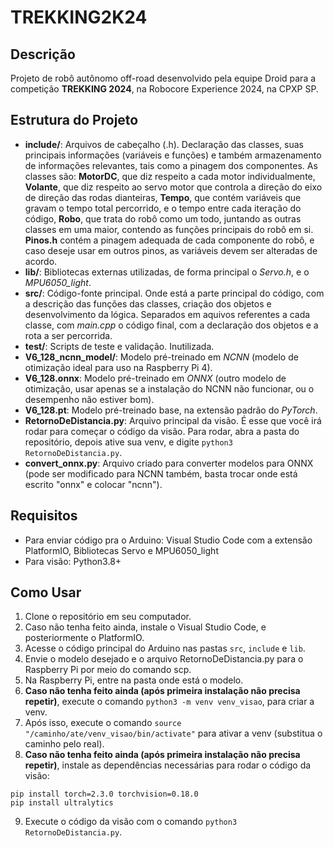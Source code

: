 # TREKKING2K24

## Descrição
Projeto de robô autônomo off-road desenvolvido pela equipe Droid para a competição **TREKKING 2024**, na Robocore Experience 2024, na CPXP SP.

## Estrutura do Projeto
- **include/**: Arquivos de cabeçalho (.h). Declaração das classes, suas principais informações (variáveis e funções) e também armazenamento de informações relevantes, tais como a pinagem dos componentes. As classes são: **MotorDC**, que diz respeito a cada motor individualmente, **Volante**, que diz respeito ao servo motor que controla a direção do eixo de direção das rodas dianteiras, **Tempo**, que contém variáveis que gravam o tempo total percorrido, e o tempo entre cada iteração do código, **Robo**, que trata do robô como um todo, juntando as outras classes em uma maior, contendo as funções principais do robô em si. **Pinos.h** contém a pinagem adequada de cada componente do robô, e caso deseje usar em outros pinos, as variáveis devem ser alteradas de acordo.
- **lib/**: Bibliotecas externas utilizadas, de forma principal o *Servo.h*, e o *MPU6050_light*.
- **src/**: Código-fonte principal. Onde está a parte principal do código, com a descrição das funções das classes, criação dos objetos e desenvolvimento da lógica. Separados em aquivos referentes a cada classe, com *main.cpp* o código final, com a declaração dos objetos e a rota a ser percorrida.
- **test/**: Scripts de teste e validação. Inutilizada.
- **V6_128_ncnn_model/**: Modelo pré-treinado em *NCNN* (modelo de otimização ideal para uso na Raspberry Pi 4).
- **V6_128.onnx**: Modelo pré-treinado em *ONNX* (outro modelo de otimização, usar apenas se a instalação do NCNN não funcionar, ou o desempenho não estiver bom).
- **V6_128.pt**: Modelo pré-treinado base, na extensão padrão do *PyTorch*.
- **RetornoDeDistancia.py**: Arquivo principal da visão. É esse que você irá rodar para começar o código da visão. Para rodar, abra a pasta do repositório, depois ative sua venv, e digite ```python3 RetornoDeDistancia.py```.
- **convert_onnx.py**: Arquivo criado para converter modelos para ONNX (pode ser modificado para NCNN também, basta trocar onde está escrito "onnx" e colocar "ncnn").

## Requisitos
- Para enviar código pra o Arduino: Visual Studio Code com a extensão PlatformIO, Bibliotecas Servo e MPU6050_light
- Para visão: Python3.8+

## Como Usar
1. Clone o repositório em seu computador.
2. Caso não tenha feito ainda, instale o Visual Studio Code, e posteriormente o PlatformIO.
3. Acesse o código principal do Arduino nas pastas `src`, `include` e `lib`.
4. Envie o modelo desejado e o arquivo RetornoDeDistancia.py para o Raspberry Pi por meio do comando scp.
5. Na Raspberry Pi, entre na pasta onde está o modelo.
6. **Caso não tenha feito ainda (após primeira instalação não precisa repetir)**, execute o comando ```python3 -m venv venv_visao```, para criar a venv.
7. Após isso, execute o comando ```source "/caminho/ate/venv_visao/bin/activate"``` para ativar a venv (substitua o caminho pelo real).
8. **Caso não tenha feito ainda (após primeira instalação não precisa repetir)**, instale as dependências necessárias para rodar o código da visão:
```
pip install torch=2.3.0 torchvision=0.18.0
pip install ultralytics
```
9. Execute o código da visão com o comando ```python3 RetornoDeDistancia.py```.
